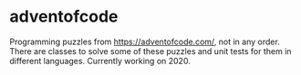 # adventofcode
Programming puzzles from https://adventofcode.com/, not in any order.
There are classes to solve some of these puzzles and unit tests for them in different languages.
Currently working on 2020.
